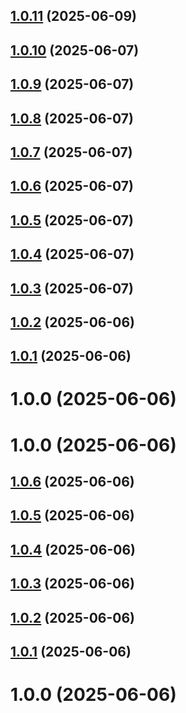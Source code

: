 ## [1.0.11](https://github.com/variablesoftware/github-workflows/compare/v1.0.10...v1.0.11) (2025-06-09)

## [1.0.10](https://github.com/variablesoftware/github-workflows/compare/v1.0.9...v1.0.10) (2025-06-07)

## [1.0.9](https://github.com/variablesoftware/github-workflows/compare/v1.0.8...v1.0.9) (2025-06-07)

## [1.0.8](https://github.com/variablesoftware/github-workflows/compare/v1.0.7...v1.0.8) (2025-06-07)

## [1.0.7](https://github.com/variablesoftware/github-workflows/compare/v1.0.6...v1.0.7) (2025-06-07)

## [1.0.6](https://github.com/variablesoftware/github-workflows/compare/v1.0.5...v1.0.6) (2025-06-07)

## [1.0.5](https://github.com/variablesoftware/github-workflows/compare/v1.0.4...v1.0.5) (2025-06-07)

## [1.0.4](https://github.com/variablesoftware/github-workflows/compare/v1.0.3...v1.0.4) (2025-06-07)

## [1.0.3](https://github.com/variablesoftware/github-workflows/compare/v1.0.2...v1.0.3) (2025-06-07)

## [1.0.2](https://github.com/variablesoftware/github-workflows/compare/v1.0.1...v1.0.2) (2025-06-06)

## [1.0.1](https://github.com/variablesoftware/github-workflows/compare/v1.0.0...v1.0.1) (2025-06-06)

# 1.0.0 (2025-06-06)

# 1.0.0 (2025-06-06)

## [1.0.6](https://github.com/variablesoftware/github-workflows/compare/v1.0.5...v1.0.6) (2025-06-06)

## [1.0.5](https://github.com/variablesoftware/github-workflows/compare/v1.0.4...v1.0.5) (2025-06-06)

## [1.0.4](https://github.com/variablesoftware/github-workflows/compare/v1.0.3...v1.0.4) (2025-06-06)

## [1.0.3](https://github.com/variablesoftware/github-workflows/compare/v1.0.2...v1.0.3) (2025-06-06)

## [1.0.2](https://github.com/variablesoftware/github-workflows/compare/v1.0.1...v1.0.2) (2025-06-06)

## [1.0.1](https://github.com/variablesoftware/github-workflows/compare/v1.0.0...v1.0.1) (2025-06-06)

# 1.0.0 (2025-06-06)

